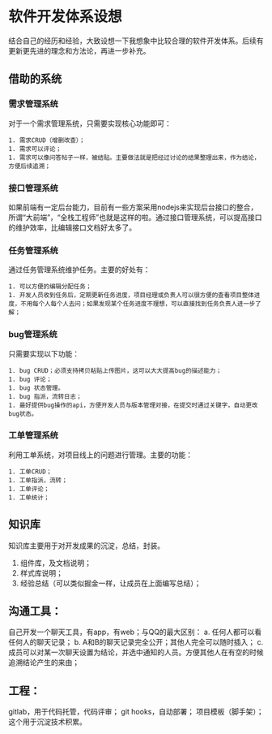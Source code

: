 # 软件开发体系设想
结合自己的经历和经验，大致设想一下我想象中比较合理的软件开发体系。后续有更新更先进的理念和方法论，再进一步补充。

## 借助的系统
  

  ### 需求管理系统
  对于一个需求管理系统，只需要实现核心功能即可：

    1. 需求CRUD（增删改查）；    
    1. 需求可以评论；
    1. 需求可以像问答帖子一样，被结贴。主要做法就是把经过讨论的结果整理出来，作为结论，方便后续追溯；
    
  ### 接口管理系统
  如果前端有一定后台能力，目前有一些方案采用nodejs来实现后台接口的整合，所谓“大前端”，“全栈工程师”也就是这样的啦。通过接口管理系统，可以提高接口的维护效率，比编辑接口文档好太多了。
  ### 任务管理系统
  通过任务管理系统维护任务。主要的好处有：

    1. 可以方便的编辑分配任务；
    1. 开发人员收到任务后，定期更新任务进度，项目经理或负责人可以很方便的查看项目整体进度，不用每个人每个人去问；如果发现某个任务进度不理想，可以直接找到任务负责人进一步了解；

  ### bug管理系统
  只需要实现以下功能：

    1. bug CRUD；必须支持拷贝粘贴上传图片，这可以大大提高bug的描述能力；
    1. bug 评论；
    1. bug 状态管理。
    1. bug 指派，流转日志；
    1. 最好提供bug操作的api，方便开发人员与版本管理对接，在提交时通过关键字，自动更改bug状态。

  ### 工单管理系统
  利用工单系统，对项目线上的问题进行管理。主要的功能：

    1. 工单CRUD；
    1. 工单指派，流转；
    1. 工单评论；
    1. 工单统计；

## 知识库
知识库主要用于对开发成果的沉淀，总结，封装。
  1. 组件库，及文档说明；
  2. 样式库说明；
  3. 经验总结（可以类似掘金一样，让成员在上面编写总结）；
## 沟通工具：
自己开发一个聊天工具，有app，有web；与QQ的最大区别：
      a. 任何人都可以看任何人的聊天记录；
      b. A和B的聊天记录完全公开；其他人完全可以随时插入；
      c. 成员可以对某一次聊天设置为结论，并选中通知的人员。方便其他人在有空的时候追溯结论产生的来由；

## 工程：
gitlab，用于代码托管，代码评审；
git hooks，自动部署；
项目模板（脚手架）；这个用于沉淀技术积累。